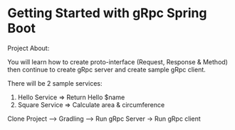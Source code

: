 <h1>Getting Started with gRpc Spring Boot</h1>
<p>Project About:</p>
<p>You will learn how to create proto-interface (Request, Response & Method) 
then continue to create gRpc server and create sample gRpc client. </p>
There will be 2 sample services:
<ol>
    <li>Hello Service => Return Hello $name</li>
<li>Square Service => Calculate area & circumference</li>
</ol>

Clone Project --> Gradling --> Run gRpc Server -> Run gRpc client
